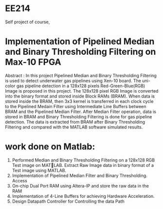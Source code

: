 # EE214
Self project of course,
# Implementation of Pipelined Median and Binary Thresholding Filtering on Max-10 FPGA
Abstract :
In this project Pipelined Median and Binary Thresholding Filtering is used to detect underwater gas pipelines using Xen-10 board. The uni-color gas pipeline detection in a 128x128
pixels Red-Green-Blue(RGB) Image is proposed in this project. The 128x128 pixel RGB Image is converted into the binary format and stored inside Block RAMs (BRAM). When data is
stored inside the BRAM, then 3x3 kernel is transferred in each clock cycle to the Pipelined
Medain Filter using Intermediate Line Buffers between BRAM and the Pipelined Median
Filter. After Median Filter operation, data is stored in BRAM and Binary Thresholding Filtering is done for gas pipeline detection. The data is extracted from BRAM after Binary
Thresholding Filtering and compared with the MATLAB software simulated results.
# work done on Matlab:
1. Performed Median and Binary Thresholding Filtering on a 128x128 RGB Test image on MATLAB. Extract Raw Image data in binary format of a Test image using MATLAB.
2. Implementation of Pipelined Median Filter and Binary Thresholding. Access
3. On-chip Dual Port RAM using Altera-IP and store the raw data in the RAM
4. Implementation of 4-Line Buffers for achieving Hardware Acceleration.
5. Design Datapath Controller for Controlling the data Path
